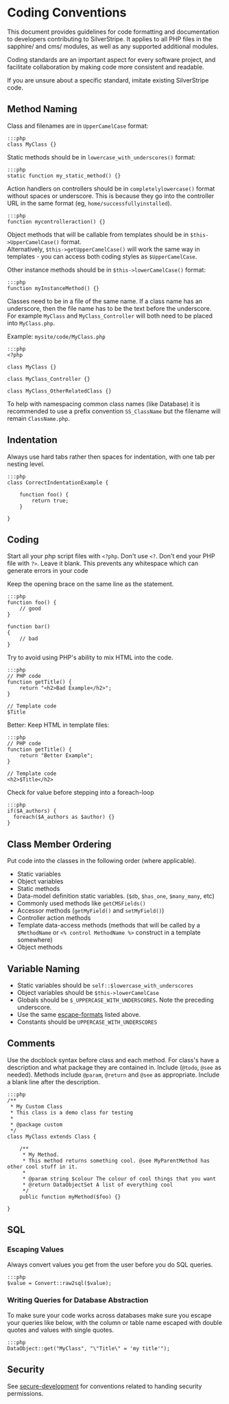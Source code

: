 # Coding Conventions

This document provides guidelines for code formatting and documentation
to developers contributing to SilverStripe. It applies to all PHP files
in the sapphire/ and cms/ modules, as well as any supported additional modules.

Coding standards are an important aspect for every software project,
and facilitate collaboration by making code more consistent and readable.

If you are unsure about a specific standard, imitate existing SilverStripe code.

## Method Naming

Class and filenames are in `UpperCamelCase` format:

	:::php
	class MyClass {}


Static methods should be in `lowercase_with_underscores()` format:

	:::php
	static function my_static_method() {}

Action handlers on controllers should be in `completelylowercase()` format without spaces or underscore. 
This is because they go into the controller URL in the same format (eg, `home/successfullyinstalled`).

	:::php
	function mycontrolleraction() {}

Object methods that will be callable from templates should be in `$this->UpperCamelCase()` format.  
Alternatively, `$this->getUpperCamelCase()` will work the same way in templates -
you can access both coding styles as `$UpperCamelCase`.

Other instance methods should be in `$this->lowerCamelCase()` format:

	:::php
	function myInstanceMethod() {}

Classes need to be in a file of the same name. If a class name has an underscore, then the file name has to be the text before the underscore.  
For example `MyClass` and `MyClass_Controller` will both need to be placed into `MyClass.php`.

Example: `mysite/code/MyClass.php`

	:::php
	<?php

	class MyClass {}

	class MyClass_Controller {}

	class MyClass_OtherRelatedClass {}

To help with namespacing common class names (like Database) it is recommended to use a prefix convention `SS_ClassName` but the filename will remain `ClassName.php`. 

## Indentation

Always use hard tabs rather then spaces for indentation, with one tab per nesting level.

	:::php
	class CorrectIndentationExample {

		function foo() {
			return true;
		}
		
	}


## Coding

Start all your php script files with `<?php`.  Don't use `<?`.
Don't end your PHP file with `?>`. Leave it blank. This prevents any whitespace which can generate errors in your code

Keep the opening brace on the same line as the statement. 

	:::php
	function foo() {
		// good
	}

	function bar() 
	{
		// bad
	}

Try to avoid using PHP's ability to mix HTML into the code.

	:::php
	// PHP code
	function getTitle() {
		return "<h2>Bad Example</h2>"; 
	}

	// Template code
	$Title

Better: Keep HTML in template files:

	:::php
	// PHP code
	function getTitle() {
		return "Better Example";
	}

	// Template code
	<h2>$Title</h2>


Check for value before stepping into a foreach-loop

	:::php
	if($A_authors) {
	  foreach($A_authors as $author) {}
	}

## Class Member Ordering

Put code into the classes in the following order (where applicable).

 *  Static variables
 *  Object variables
 *  Static methods
 *  Data-model definition static variables.  (`$db`, `$has_one`, `$many_many`, etc)
 *  Commonly used methods like `getCMSFields()`
 *  Accessor methods (`getMyField()` and `setMyField()`)
 *  Controller action methods
 *  Template data-access methods (methods that will be called by a `$MethodName` or `<% control MethodName %>` construct in a template somewhere)
 *  Object methods

## Variable Naming

 *  Static variables should be `self::$lowercase_with_underscores`
 *  Object variables should be `$this->lowerCamelCase`
 *  Globals should be `$_UPPERCASE_WITH_UNDERSCORES`.  Note the preceding underscore.
 *  Use the same [escape-formats](escape-formats) listed above.
 *  Constants should be `UPPERCASE_WITH_UNDERSCORES`

## Comments

Use the docblock syntax before class and each method. For class's have a description and what package they are contained in. 
Include (`@todo`, `@see` as needed). Methods include `@param`, `@return` and `@see` as appropriate.  Include a blank line after the description. 

	:::php
	/** 
	 * My Custom Class
	 * This class is a demo class for testing
	 * 
	 * @package custom
	 */
	class MyClass extends Class {
	
		/**
		 * My Method.
		 * This method returns something cool. @see MyParentMethod has other cool stuff in it.
		 * 
		 * @param string $colour The colour of cool things that you want
		 * @return DataObjectSet A list of everything cool
		 */
		public function myMethod($foo) {}
		
	}
	

## SQL

### Escaping Values

Always convert values you get from the user before you do SQL queries.

	:::php
	$value = Convert::raw2sql($value);

### Writing Queries for Database Abstraction

To make sure your code works across databases make sure you escape your queries like below, 
with the column or table name escaped with double quotes and values with single quotes.

	:::php
	DataObject::get("MyClass", "\"Title\" = 'my title'");


##  Security 

See [secure-development](secure-development) for conventions related to handing security permissions.